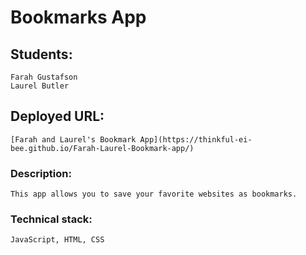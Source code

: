 # Bookmarks App

## Students:
    Farah Gustafson
    Laurel Butler 

## Deployed URL: 
    [Farah and Laurel's Bookmark App](https://thinkful-ei-bee.github.io/Farah-Laurel-Bookmark-app/)

### Description:
    This app allows you to save your favorite websites as bookmarks. 

### Technical stack:
    JavaScript, HTML, CSS